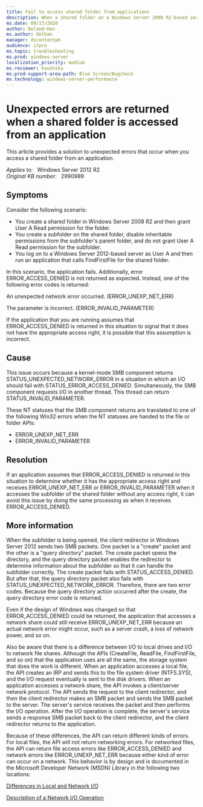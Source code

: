 ```yaml
---
title: Fail to access shared folder from applications
description: When a shared folder on a Windows Server 2008 R2-based server is accessed from an application in Windows Server 2012, errors other than ERROR_ACCESS_DENIED are returned.
ms.date: 09/17/2020
author: Deland-Han
ms.author: delhan
manager: dscontentpm
audience: itpro
ms.topic: troubleshooting
ms.prod: windows-server
localization_priority: medium
ms.reviewer: kaushika
ms.prod-support-area-path: Blue Screen/Bugcheck
ms.technology: windows-server-performance
---
```

# Unexpected errors are returned when a shared folder is accessed from an application

This article provides a solution to unexpected errors that occur when you access a shared folder from an application.

_Applies to:_ &nbsp; Windows Server 2012 R2  
_Original KB number:_ &nbsp; 2990989

## Symptoms

Consider the following scenario:

- You create a shared folder in Windows Server 2008 R2 and then grant User A Read permission for the folder.
- You create a subfolder on the shared folder, disable inheritable permissions from the subfolder's parent folder, and do not grant User A Read permission for the subfolder.
- You log on to a Windows Server 2012-based server as User A and then run an application that calls FindFirstFile for the shared folder.

In this scenario, the application fails. Additionally, error ERROR_ACCESS_DENIED is not returned as expected. Instead, one of the following error codes is returned:

An unexpected network error occurred. (ERROR_UNEXP_NET_ERR)

The parameter is incorrect. (ERROR_INVALID_PARAMETER)

If the application that you are running assumes that ERROR_ACCESS_DENIED is returned in this situation to signal that it does not have the appropriate access right, it is possible that this assumption is incorrect.

## Cause

This issue occurs because a kernel-mode SMB component returns STATUS_UNEXPECTED_NETWORK_ERROR in a situation in which an I/O should fail with STATUS_ERROR_ACCESS_DENIED. Simultaneously, the SMB component requests I/O in another thread. This thread can return STATUS_INVALID_PARAMETER.

These NT statuses that the SMB component returns are translated to one of the following Win32 errors when the NT statuses are handed to the file or folder APIs:

- ERROR_UNEXP_NET_ERR
- ERROR_INVALID_PARAMETER 

## Resolution

If an application assumes that ERROR_ACCESS_DENIED is returned in this situation to determine whether it has the appropriate access right and receives ERROR_UNEXP_NET_ERR or ERROR_INVALID_PARAMETER when it accesses the subfolder of the shared folder without any access right, it can avoid this issue by doing the same processing as when it receives ERROR_ACCESS_DENIED.

## More information

When the subfolder is being opened, the client redirector in Windows Server 2012 sends two SMB packets. One packet is a "create" packet and the other is a "query directory" packet. The create packet opens the directory, and the query directory packet enables the redirector to determine information about the subfolder so that it can handle the subfolder correctly. The create packet fails with STATUS_ACCESS_DENIED. But after that, the query directory packet also fails with STATUS_UNEXPECTED_NETWORK_ERROR. Therefore, there are two error codes. Because the query directory action occurred after the create, the query directory error code is returned.

Even if the design of Windows was changed so that ERROR_ACCESS_DENIED could be returned, the application that accesses a network share could still receive ERROR_UNEXP_NET_ERR because an actual network error might occur, such as a server crash, a loss of network power, and so on.

Also be aware that there is a difference between I/O to local drives and I/O to network file shares. Although the APIs (CreateFile, ReadFile, FindFirstFile, and so on) that the application uses are all the same, the storage system that does the work is different. When an application accesses a local file, the API creates an IRP and sends this to the file system driver (NTFS.SYS), and the I/O request eventually is sent to the disk drivers. When an application accesses a network share, the API invokes a client/server network protocol. The API sends the request to the client redirector, and then the client redirector makes an SMB packet and sends the SMB packet to the server. The server's service receives the packet and then performs the I/O operation. After the I/O operation is complete, the server's service sends a response SMB packet back to the client redirector, and the client redirector returns to the application.

Because of these differences, the API can return different kinds of errors. For local files, the API will not return networking errors. For networked files, the API can return file access errors like ERROR_ACCESS_DENIED and network errors like ERROR_UNEXP_NET_ERR because either kind of error can occur on a network. This behavior is by design and is documented in the Microsoft Developer Network (MSDN) Library in the following two locations:

[Differences in Local and Network I/O](https://msdn.microsoft.com/library/windows/desktop/aa363942%28v=vs.85%29.aspx)

[Description of a Network I/O Operation](https://msdn.microsoft.com/library/windows/desktop/aa363936%28v=vs.85%29.aspx)
